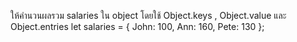 ให้คำนวนผลรวม salaries ใน object โดยใช้ Object.keys , Object.value และ Object.entries
let salaries = {
John: 100,
Ann: 160,
Pete: 130
};
